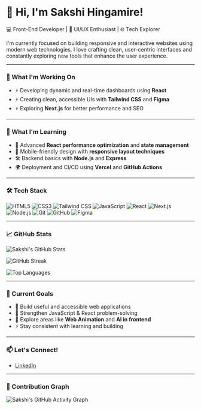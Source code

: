 # 👋 Hi, I'm Sakshi Hingamire!

💻 Front-End Developer | 🎨 UI/UX Enthusiast | 🌐 Tech Explorer

I'm currently focused on building responsive and interactive websites using modern web technologies. I love crafting clean, user-centric interfaces and constantly exploring new tools that enhance the user experience.

---

### 🚀 What I'm Working On
- ⚡ Developing dynamic and real-time dashboards using **React**
- ⚡ Creating clean, accessible UIs with **Tailwind CSS** and **Figma**
- ⚡ Exploring **Next.js** for better performance and SEO

---

### 🌱 What I'm Learning
- 🧠 Advanced **React performance optimization** and **state management**
- 📱 Mobile-friendly design with **responsive layout techniques**
- 🛠️ Backend basics with **Node.js** and **Express**
- 🌍 Deployment and CI/CD using **Vercel** and **GitHub Actions**

---

### 🛠️ Tech Stack

![HTML5](https://img.shields.io/badge/HTML5-E34F26?style=flat&logo=html5&logoColor=white)
![CSS3](https://img.shields.io/badge/CSS3-1572B6?style=flat&logo=css3&logoColor=white)
![Tailwind CSS](https://img.shields.io/badge/TailwindCSS-38B2AC?style=flat&logo=tailwind-css&logoColor=white)
![JavaScript](https://img.shields.io/badge/JavaScript-F7DF1E?style=flat&logo=javascript&logoColor=black)
![React](https://img.shields.io/badge/React-61DAFB?style=flat&logo=react&logoColor=black)
![Next.js](https://img.shields.io/badge/Next.js-000000?style=flat&logo=nextdotjs&logoColor=white)
![Node.js](https://img.shields.io/badge/Node.js-339933?style=flat&logo=nodedotjs&logoColor=white)
![Git](https://img.shields.io/badge/Git-F05032?style=flat&logo=git&logoColor=white)
![GitHub](https://img.shields.io/badge/GitHub-181717?style=flat&logo=github)
![Figma](https://img.shields.io/badge/Figma-F24E1E?style=flat&logo=figma&logoColor=white)

---

### 📈 GitHub Stats

![Sakshi's GitHub Stats](https://github-readme-stats.vercel.app/api?username=Sakshi1823&show_icons=true&theme=radical)

![GitHub Streak](https://streak-stats.demolab.com?user=Sakshi1823&theme=radical)

![Top Languages](https://github-readme-stats.vercel.app/api/top-langs/?username=Sakshi1823&layout=compact&theme=radical)

---

### 📌 Current Goals
- 🔨 Build useful and accessible web applications
- 🧠 Strengthen JavaScript & React problem-solving
- 🌱 Explore areas like **Web Animation** and **AI in frontend**
- ⚡ Stay consistent with learning and building

---

### 📫 Let's Connect!
- [LinkedIn](https://www.linkedin.com/in/sakshi-hingamire-564953280/)

---

### 🧩 Contribution Graph

![Sakshi's GitHub Activity Graph](https://github-readme-activity-graph.cyclic.app/graph?username=Sakshi1823&theme=react-dark&hide_border=true)

